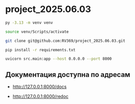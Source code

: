 # project_2025.06.03

```sh
py -3.13 -m venv venv
```

```sh
source venv/Scripts/activate
```

```sh
git clone git@github.com:RV369/project_2025.06.03.git
```

```sh
pip install -r requirements.txt
```

```sh
uvicorn src.main:app --host 0.0.0.0 --port 8000
```

## Документация доступна по адресам

- <http://127.0.0.1:8000/docs>

- <http://127.0.0.1:8000/redoc>
